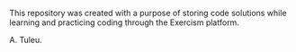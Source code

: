 This repository was created with a purpose of storing code solutions while learning and practicing coding through the Exercism platform.

A. Tuleu.

